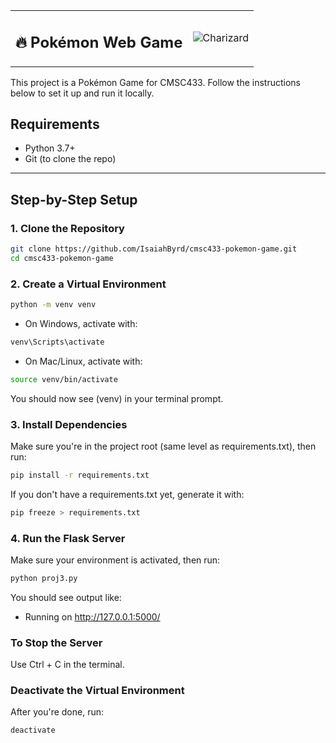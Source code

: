 <table>
<tr>
<td><h2>🔥 Pokémon Web Game</h2></td>
<td><img src="https://img.pokemondb.net/sprites/black-white/anim/normal/charizard.gif" alt="Charizard"></td>
</tr>
</table>



This project is a Pokémon Game for CMSC433. Follow the instructions below to set it up and run it locally.

## Requirements

- Python 3.7+
- Git (to clone the repo)

---

## Step-by-Step Setup

### 1. Clone the Repository

```bash
git clone https://github.com/IsaiahByrd/cmsc433-pokemon-game.git
cd cmsc433-pokemon-game
```

### 2. Create a Virtual Environment
```bash
python -m venv venv
```

- On Windows, activate with:
```bash
venv\Scripts\activate
```
- On Mac/Linux, activate with:
```bash
source venv/bin/activate
```

You should now see (venv) in your terminal prompt.

### 3. Install Dependencies
Make sure you're in the project root (same level as requirements.txt), then run:
```bash
pip install -r requirements.txt
```

If you don't have a requirements.txt yet, generate it with:
```bash
pip freeze > requirements.txt
```

### 4. Run the Flask Server
Make sure your environment is activated, then run:

```bash
python proj3.py
```

You should see output like:
* Running on http://127.0.0.1:5000/


### To Stop the Server
Use Ctrl + C in the terminal.

### Deactivate the Virtual Environment
After you're done, run:
```bash
deactivate
```







